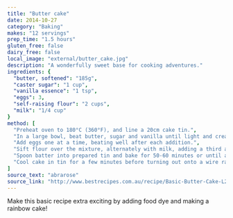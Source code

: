 ```yaml
---
title: "Butter cake"
date: 2014-10-27
category: "Baking"
makes: "12 servings"
prep_time: "1.5 hours"
gluten_free: false
dairy_free: false
local_image: "external/butter_cake.jpg"
description: "A wonderfully sweet base for cooking adventures."
ingredients: {
  "butter, softened": "185g",
  "caster sugar": "1 cup",
  "vanilla essence": "1 tsp",
  "eggs": 3,
  "self-raising flour": "2 cups",
  "milk": "1/4 cup"
}
method: [
  "Preheat oven to 180°C (360°F), and line a 20cm cake tin.",
  "In a large bowl, beat butter, sugar and vanilla until light and creamy.",
  "Add eggs one at a time, beating well after each addition.",
  "Sift flour over the mixture, alternately with milk, adding a third at a time. Stir in lightly.",
  "Spoon batter into prepared tin and bake for 50-60 minutes or until a skewer inserted comes out clean.",
  "Cool cake in tin for a few minutes before turning out onto a wire rack."
]
source_text: "abrarose"
source_link: "http://www.bestrecipes.com.au/recipe/Basic-Butter-Cake-L2239.html"
---
```

Make this basic recipe extra exciting by adding food dye and making a rainbow cake!
